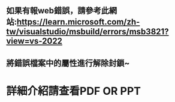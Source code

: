 ## 如果有報web錯誤，請參考此網站:https://learn.microsoft.com/zh-tw/visualstudio/msbuild/errors/msb3821?view=vs-2022
## 將錯誤檔案中的屬性進行解除封鎖~

# 詳細介紹請查看PDF OR PPT
